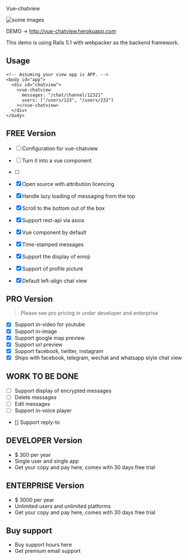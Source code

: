 Vue-chatview

![some images]()

DEMO -> http://vue-chatview.herokuapp.com

This demo is using Rails 5.1 with webpacker as the backend framework.


## Usage

```
<!-- Assuming your view app is APP. -->
<body id="app">
  <div id="chatview">
    <vue-chatview
      messages: "/chat/channel/12321"
      users: ["/users/123", "/users/232"]
    ></vue-chatview>
  </div>
</body>
```

## FREE Version

- [ ] Configuration for vue-chatview
- [ ] Turn it into a vue component
- [ ]  

- [x] Open source with attribution licencing
- [x] Handle lazy loading of messaging from the top
- [x] Scroll to the bottom out of the box
- [x] Support rest-api via axios
- [x] Vue component by default
- [x] Time-stamped messages
- [x] Support the display of emoji
- [x] Support of profile picture
- [x] Default left-align chat view

## PRO Version
> Please see pro pricing in under developer and enterprise

- [x] Support in-video for youtube
- [x] Support in-image
- [x] Support google map preview
- [x] Support url preview
- [x] Support facebook, twitter, instagram
- [x] Ships with facebook, telegram, wechat and whatsapp style chat view

## WORK TO BE DONE
- [ ] Support display of encrypted messages
- [ ] Delete messages
- [ ] Edit messages
- [ ] Support in-voice player
- [] Support reply-to

## DEVELOPER Version

- $ 300 per year
- Single user and single app
- Get your copy and pay here, comes with 30 days free trial

## ENTERPRISE Version

- $ 3000 per year
- Unlimited users and unlimited platforms
- Get your copy and pay here, comes with 30 days free trial


## Buy support
- Buy support hours here
- Get premium email support
